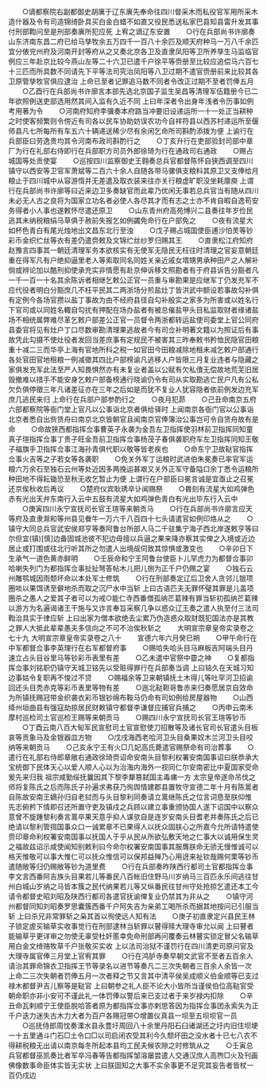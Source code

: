 <!-- { "loadSidebar": true } -->
　　○谪都察院右副都御史胡廙于辽东廙先奉命往四川督采木而私役官军用所采木造什器及令有司造锦绮卧具买白金白蜡不如直又役民悉送私家巴县知县雷升发其事付刑部鞫问至是刑部奏廙所犯应死  上宥之谪辽东安置
　　○行在兵部尚书许廓奏山东济南东昌二府已给马孳牧余五万四千一百八十余匹及顺天府种马一万八千余匹宜分俵兖州府及河南开封等府从之又奏北京各卫及直隶凤阳等卫所养孳生马监临官例应三年赴京比较今燕山左等二十六卫已遣千户徐平等赍册至比较应追偿马六百七十三匹而所具数不同请先下平等法司究治凤阳等八卫过期不遣官赍册前来比较其各卫原管孳牧官俱应逮治  上命已至者记罪追马数不同者令改正过期不至者罚俸五月
　　○乙酉行在兵部尚书许廓言本部先选北京国子监生吴昌等清理军伍籍册今已二年欲照例送吏部选用然其间入监有久近不同  上曰年深者令出身年浅者令历事如例考用著为令
　　○河南府知府李骥奏本府路当冲要旧设递运所一十一处正当耕种之时使客频繁则令傍近有司各以民车协助妨误农功今自祥符县以西苏村递运所至偃师县凡七所每所有车五六十辆递送稀少尽有余闲乞命所司斟酌添拨为便  上谕行在兵部臣曰劳逸贵均其令河南布政司斟酌行之
　　○丁亥升行在吏部验封司部中章厂为行在礼部右侍即行在兵部职方司员外郎徐琦为行在通政司右通政
　　○赐占城国等处贡使宴
　　○巡按四川监察御史王翱奏总兵官都督陈怀自狭西调至四川镇守以西安等卫官军萧斌等二百六十余人自随各带马骡俱支粮料其原卫又支俸给月粮止于四川城中从容游惰并无差遣及取衣装来往亦关行粮虚旷职没坐耗廪庾  上谓行在兵部尚书许廓等曰近来边卫多奏缺官而此辈乃优闲无事若总兵官当有随从四川未必无人古之良将为国家立功名者必使人各尽其才而有志之士亦不肯自暇自逸苟安务得者小人事也遂敕怀尽遣还原卫
　　○山东青州府高苑博兴二县奏往年岁俭民逃其未纳税粮绢马草俱于赦前失报乞如例蠲免命行在户部免之
　　○夜有流星大如杯色青白有尾光烛地出文昌东北行至浊
　　○戊子赐占城国使臣逋沙怕羙等钞彩币金织纻丝等衣有差仍遣赍敕及文锦纻丝纱罗归赐其王
　　○直隶松江府知府赵豫言四事其一朝廷清理军务本欲核实有无使军无隐民无枉往时清理之官妄意朝廷重在得军凡有户绝抑逼里老人等索取同名同姓关亲近戚女壻甥男承种田产之人解补倘或辨论加以酷刑抑使承充实非情愿有赴京伸诉移文照勘者有于府县诉告分豁者凡一千一百一十名其余陈诉者相继乞敕公正官一员重与审勘果是应继军丁仍发充军不应代役者明白分豁庶几不枉平民其二两浙场分煎盐灶丁皆洪武中额设若事故勾补俱有定例今各场官攒以盐丁事故为由不经府县径自勾补殷实之家多为所害或以姓名行下官司或以同姓名輙自勾扰有押配在场办盐者有被总催盐甲头目私监取财者缘诸盐场不相统属弊难尽革乞敕户部差公正官一员督令两浙都转运盐使司委堂上官公同府县委官将见有灶户丁口尽数审勘清理果逃故者今有司佥补明著文籍以为照证后有事故凭此勾摄不使灶役者发回当差庶事有定规民不被害其三昨奉敕书矜恤民隐官田粮重十减二三而华亭上海有官地所科之税一如官田今田粮减除地租未减乞敕户部通行各处官田官地租粮一例减徵其四比户部榜谕凡逃移人户皆限三月复业违者与隐藏之家俱发充军此法至严人知畏惧然亦有未复业者盖以公赋有欠私儥无偿故地荒芜旧居毁撤难以措手不能安身乞敕户部备榜通行晓谕仍令有司从实取勘逃亡民户凡有公私欠负俱停徵三年凡诸差征亦在三年之后如是而犹不复业人犹容隐者依前例发边充军庶几逃民来归  上命行在兵部户部参酌行之
　　○夜月犯昴
　　○己丑命南京五府六部都察院等衙门堂上官凡以公事诣北京者俱给驿时  上闻南京各衙门官以公事诣北京者悉自出赀赁舟曰南京北京皆朝官且闻南京官俸簿治公事岂可令自赁舟故有是命
　　○命故狭西都指挥佥事曹英子永袭为金吾左卫指挥使羽林前卫指挥同知童真子瑄指挥佥事丁贵子旺金吾前卫指挥佥事杨茂子春俱袭职府车左卫指挥同知王敬子福旗手卫指挥佥事江海孙青俱代职以敬等皆老疾也
　　○命东宁卫故鞑官指挥佥事火吉等之子若女等各袭职
　　○免关外军丁运粮时武进伯朱冕奏已率官军运粮六万余石至独石云州等处近因多两挽运甚艰又关外正军守备隘口余丁悉令运粮所种田地不得耘锄恐至秋无收乞暂止为便  上谓行在户部臣曰冕言诚是宜亟止之召冕还京俟秋收后再议
　　○楚府仪宾耿琇卒讣闻赐祭
　　○昬刻有流星大如鸡弹色赤有光出天弁东南行入云中五鼓有流星大如鸡弹色青白有光出毕东行入云中
　　○庚寅四川永宁宣抚司长官王瑄等来朝贡马
　　○行在兵部尚书许廓言应天等府及直隶滁和等州县见餋牛一万六千八百四十七头请遣官如例印烙从之
　　○镇守大同总兵官武安侯郑亨等奏阿鲁台所部人马二千驻集宁海子西北岸遂敕亨等曰尔但宜(镇)[慎]边备固城池彼不犯边毋擅以兵逼之果来降亦察其实俾之入境或近边居止或打围或往北行听其所之勿遣人出境觇伺致其惊惧或激变也
　　○辛卯日下生承气一道色黄赤鲜明
　　○壬辰命和宁王阿鲁台使臣卜儿罕虎力为都督佥事卯哈喇失列门为都指挥佥事扯扯弩答帖木儿把儿捌为正千户仍赐之宴
　　○独石云州雕鹗城因雨颓坏命以本处军士修筑
　　○行在刑部奏定辽后卫舍人贪邻儿银项圈啖以果饵诱至僻地杀而取之沉尸水中当斩  上曰古语匹夫无罪怀璧其罪是儿盖项圈杀之愚人之爱其子者可以为戒○能仁寺西番僧孤纳芒葛辣有罪当斩初孤纳芒葛辣以游方为名遍谒诸王干施与又诈言奉旨采察几争以惑众辽王奏之遣人执至付三法司鞫治具实于律应斩  上曰出家为僧本欲绝去尘累乃伪造惑众取财既犯国法亦是其教之罪人大抵此辈辈愚夫多信向之不可不治俟秋斩之
　　大明宣宗章皇帝实录卷之七十九
大明宣宗章皇帝实录卷之八十
　　宣德六年六月癸巳朔
　　○甲午命行在中军都督佥事李英理行在右军都督府事
　　○赐哈失哈头目马麻板吉阿端头目丹速立占头目谷里马等钞彩币表里有差
　　○乙未遣中官祭中霤之神
　　○复都指挥佥事刘铭职仍镇守天城卫铭先以受赃得罪行在兵部奏当调  上曰铭久在天城习知边事姑令复职再不悛过不贷
　　○赐福余等卫来朝镇抚土木得儿等吐罕河卫招谕回还头目秃赤克等彩币表里等物有差
　　○迤北鞑靼哥鲁赤来归奏愿居京自效命为所镇抚赐冠带金织袭衣彩币银钞绵布鞍马仍命有司如例给房屋器物
　　○山西绛州垣曲县有强寇劫掠居民财敕镇守都督李谦督应捕官兵捕之
　　○丙申云南禾摩村巡检司土官巡检王赐等来朝贡马
　　○赐四川永宁宣抚司长官王瑄等钞币
　　○丁酉云南八百大甸军民宣慰司土官宣慰使刀招散等及诸长官司长官遣头目板哀等贡象马及金银器皿方物
　　○戊戌海西老哈河卫头目桑果奴木兰河卫头目咬纳等来朝贡马
　　○己亥永宁王有火□几妃高氏薨遣官赐祭命有司治葬事
　　○遣行在礼部右侍郎章敞右通政徐琦赍诏命安南头目黎利权署安南国事诏曰朕恭承大宝统御下民体天心以爱人顺人心以为治海内海外一视同仁尔安南密比中夏国家受命爰先来归我  祖宗咸勤绥抚曩因其下黎李犛篡弑国主毒痡一方  太宗皇帝遂命吊伐之师将复陈氏之后而陈氏子孙遍求弗获乃徇舆情建郡县置牧守宣德二年十月有陈暠者自陈故安南王嫡孙归自老挝而与头目黎利同奏请立暠继陈氏之位言词恳至朕仰惟  先志俯矜下情即召还所置守吏及镇戍之兵顾以建立事重颁协国人遂下诏国中以察众意曾不旋踵黎利奏言暠卒果天意乎抑人谋欤自是连岁安南头目耆老并奏陈氏之后已绝请以黎利管挕国事众口一诚累章不已果得人以抚众固朕心之所嘉今允所请特遣使赍印章命利权署安南国事以抚国人于乎从民从所欲弘敷天地之仁事大以诚用保生灵之福故兹诏示咸使闻知别敕利曰今命尔权署安南国事其服膺朕命无骄无慢惟诚可以格天惟敬可以事大惟仁可以抚众惟信可以保邦益殚乃心用迓来祉钦哉赐何栗等钞币遣随敞等归仍赐敞等钞为道里费
　　○行在兵部奏昨陕西行都司土官都指挥佥事李文言西番阿吉族头目果若儿等番民八百帐旧住野马川岁纳马三百匹永乐间逃往甘州白城山岁纳之马皆本簇之民代纳果若儿等又纵番民往甘州守处抢掠乞遣还本工今请令都督史昭刘昭及陕西行都司各遣官抚谕俾复业仍禁其为非从之
　　○镇守河州都督同知刘昭奏罗思囊簇西番千户阿失吉为亲弟工喝所杀而据其地按问已引服当斩  上曰杀兄非常罪斩之枭其首以徇使远人知有法
　　○庚子初直隶定兴县民王林子锁定虗买输草实收事觉行在刑部逮林当斩罪以瞽得赎大理寺审允以闻  上曰瞽者能输草乎更详审之勿使无辜受杜奸慝幸免命刑部再问覆奏云林瞽实锁定冒父名输草用白金文绮赂牧草千户张敬买实收  上以法司治狱不谨罚行在四川清吏司原问官及大理寺属官俸三月堂上官宥其罪
　　○行在鸿胪寺奏早朝文武官不至者五百余人请治其罪命锦衣卫指挥王节等录名以进节等奏凡二三次失朝者三百余人余皆一次  上命二三次失朝者罚俸五月一次者释之节又言其中清平侯吴成顺义伯金顺等已支过禄木都督尹吉儿察等是鞑官  上曰朝参之礼人臣不论大小皆所当谨侯伯位高鞑官受朝命职亦非小安可不谨此礼一体罚俸以警后来已支过者于来岁禄内扣除
　　○辛丑命瓦剌顺宁王使臣脱哈答者原为都指挥佥事亦剌思答因为指挥佥事团永索失为正千户迭力迷失古木力大者为百户各赐冠带○增置仪真县一坝至五坝坝官一员
　　○巡抚侍郎周忱奏溧水县永豊圩周回八十余里丹阳石臼诸湖还之圩内旧住坝埂一十五里通斗门石□土令口□以司启闭农受其利今久颓坏田之没水者十已七八农不得耕税粮无出请以南京每冬所起本县均工民夫候农隙之时修筑从之
　　○壬寅总兵官都督巫凯奏比者军卒冯春等告都指挥邹溶屡尝遣人交通汉庶人高煦□火及刊画佛像数事命臣体实皆无实状  上曰朕固知之大事不实余事更不足究其妄告者皆杖一百仍戍边
